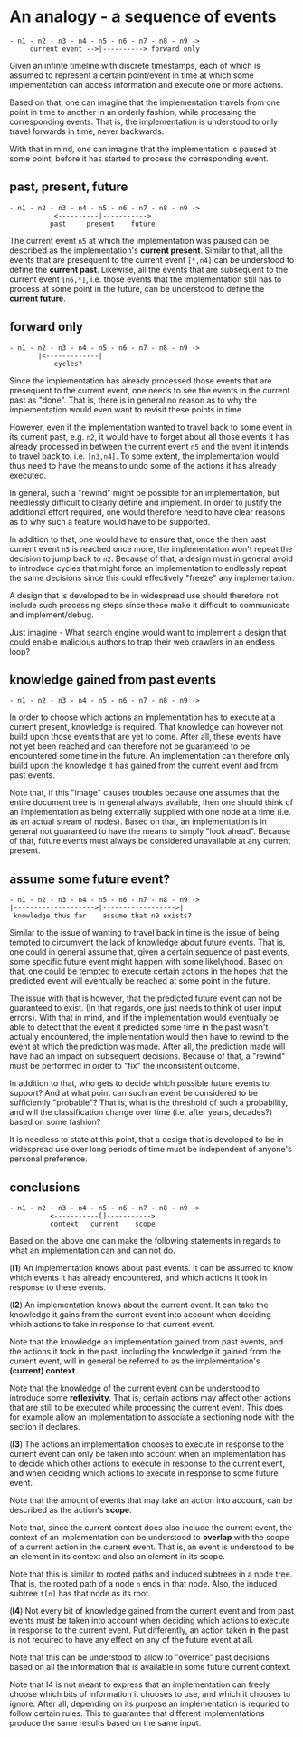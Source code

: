 
<!-- ======================================================================= -->
# An analogy - a sequence of events

```
- n1 - n2 - n3 - n4 - n5 - n6 - n7 - n8 - n9 ->
     current event -->|----------> forward only
```

Given an infinte timeline with discrete timestamps, each of which is assumed
to represent a certain point/event in time at which some implementation can
access information and execute one or more actions.

Based on that, one can imagine that the implementation travels from one point
in time to another in an orderly fashion, while processing the corresponding
events. That is, the implementation is understood to only travel forwards in
time, never backwards.

With that in mind, one can imagine that the implementation is paused at some
point, before it has started to process the corresponding event.

<!-- ======================================================================= -->
## past, present, future

```
- n1 - n2 - n3 - n4 - n5 - n6 - n7 - n8 - n9 ->
           <----------|----------->
          past     present    future
```

The current event `n5` at which the implementation was paused can be described
as the implementation's **current present**. Similar to that, all the events
that are presequent to the current event `[*,n4]` can be understood to define
the **current past**. Likewise, all the events that are subsequent to the
current event `[n6,*]`, i.e. those events that the implementation still has
to process at some point in the future, can be understood to define the
**current future**.

<!-- ======================================================================= -->
## forward only

```
- n1 - n2 - n3 - n4 - n5 - n6 - n7 - n8 - n9 ->
       |<-------------|
           cycles?
```

Since the implementation has already processed those events that are presequent
to the current event, one needs to see the events in the current past as "done".
That is, there is in general no reason as to why the implementation would even
want to revisit these points in time.

However, even if the implementation wanted to travel back to some event in its
current past, e.g. `n2`, it would have to forget about all those events it has
already processed in between the current event `n5` and the event it intends to
travel back to, i.e. `[n3,n4]`. To some extent, the implementation would thus
need to have the means to undo some of the actions it has already executed.

In general, such a "rewind" might be possible for an implementation, but
needlessly difficult to clearly define and implement. In order to justify
the additional effort required, one would therefore need to have clear
reasons as to why such a feature would have to be supported.

In addition to that, one would have to ensure that, once the then past current
event `n5` is reached once more, the implementation won't repeat the decision
to jump back to `n2`. Because of that, a design must in general avoid to
introduce cycles that might force an implementation to endlessly repeat the
same decisions since this could effectively "freeze" any implementation.

A design that is developed to be in widespread use should therefore not include
such processing steps since these make it difficult to communicate and
implement/debug.

Just imagine - What search engine would want to implement a design that could
enable malicious authors to trap their web crawlers in an endless loop?

<!-- ======================================================================= -->
## knowledge gained from past events

```
- n1 - n2 - n3 - n4 - n5 - n6 - n7 - n8 - n9 ->
```

In order to choose which actions an implementation has to execute at a current
present, knowledge is required. That knowledge can however not build upon those
events that are yet to come. After all, these events have not yet been reached
and can therefore not be guaranteed to be encountered some time in the future.
An implementation can therefore only build upon the knowledge it has gained
from the current event and from past events.

Note that, if this "image" causes troubles because one assumes that the entire
document tree is in general always available, then one should think of an
implementation as being externally supplied with one node at a time (i.e. as
an actual stream of nodes). Based on that, an implementation is in general not
guaranteed to have the means to simply "look ahead". Because of that, future
events must always be considered unavailable at any current present.

<!-- ======================================================================= -->
## assume some future event?

```
- n1 - n2 - n3 - n4 - n5 - n6 - n7 - n8 - n9 ->
|-------------------->|------------------>|
 knowledge thus far    assume that n9 exists?
```

Similar to the issue of wanting to travel back in time is the issue of being
tempted to circumvent the lack of knowledge about future events. That is, one
could in general assume that, given a certain sequence of past events, some
specific future event might happen with some likelyhood. Based on that, one
could be tempted to execute certain actions in the hopes that the predicted
event will eventually be reached at some point in the future.

The issue with that is however, that the predicted future event can not be
guaranteed to exist. (In that regards, one just needs to think of user input
errors). With that in mind, and if the implementation would eventually be able
to detect that the event it predicted some time in the past wasn't actually
encountered, the implementation would then have to rewind to the event at which
the prediction was made. After all, the prediction made will have had an impact
on subsequent decisions. Because of that, a "rewind" must be performed in order
to "fix" the inconsistent outcome.

In addition to that, who gets to decide which possible future events to support?
And at what point can such an event be considered to be sufficiently "probable"?
That is, what is the threshold of such a probability, and will the classification
change over time (i.e. after years, decades?) based on some fashion?

It is needless to state at this point, that a design that is developed to be
in widespread use over long periods of time must be independent of anyone's
personal preference.

<!-- ======================================================================= -->
## conclusions

```
- n1 - n2 - n3 - n4 - n5 - n6 - n7 - n8 - n9 ->
          <-----------[]----------->
          context   current    scope
```

Based on the above one can make the following statements in regards to what
an implementation can and can not do.

(**I1**) An implementation knows about past events. It can be assumed to know
which events it has already encountered, and which actions it took in response
to these events.

(**I2**) An implementation knows about the current event. It can take the
knowledge it gains from the current event into account when deciding which
actions to take in response to that current event.

Note that the knowledge an implementation gained from past events, and the
actions it took in the past, including the knowledge it gained from the
current event, will in general be referred to as the implementation's
**(current) context**.

Note that the knowledge of the current event can be understood to introduce
some **reflexivity**. That is, certain actions may affect other actions that
are still to be executed while processing the current event. This does for
example allow an implementation to associate a sectioning node with the
section it declares.

(**I3**) The actions an implementation chooses to execute in response to the
current event can only be taken into account when an implementation has to
decide which other actions to execute in response to the current event, and
when deciding which actions to execute in response to some future event.

Note that the amount of events that may take an action into account, can be
described as the action's **scope**.

Note that, since the current context does also include the current event, the
context of an implementation can be understood to **overlap** with the scope
of a current action in the current event. That is, an event is understood to
be an element in its context and also an element in its scope.

Note that this is similar to rooted paths and induced subtrees in a node tree.
That is, the rooted path of a node `n` ends in that node. Also, the induced
subtree `t[n]` has that node as its root.

(**I4**) Not every bit of knowledge gained from the current event and from
past events must be taken into account when deciding which actions to execute
in response to the current event. Put differently, an action taken in the past
is not required to have any effect on any of the future event at all.

Note that this can be understood to allow to "override" past decisions based
on all the information that is available in some future current context.

Note that I4 is not meant to express that an implementation can freely choose
which bits of information it chooses to use, and which it chooses to ignore.
After all, depending on its purpose an implementation is requried to follow
certain rules. This to guarantee that different implementations produce the
same results based on the same input.
